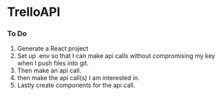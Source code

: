 # TrelloAPI

### To Do
1. Generate a React project
2. Set up .env so that I can make api calls without compromising my key when I push files into git.
3. Then make an api call.
4. then make the api call(s) I am interested in.
5. Lastly create components for the api call.